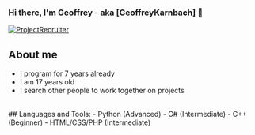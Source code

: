 ### Hi there, I'm Geoffrey - aka [GeoffreyKarnbach] 👋


[![ProjectRecruiter](https://user-images.githubusercontent.com/36735387/125613699-5628f572-9490-4257-be67-9f0dbc954baa.png)](http://project-recruiter.epizy.com/)
<br />
## About me 
- I program for 7 years already
- I am 17 years old
- I search other people to work together on projects

<br />
## Languages and Tools:
- Python (Advanced)
- C# (Intermediate)
- C++ (Beginner)
- HTML/CSS/PHP (Intermediate)
<br />
